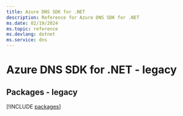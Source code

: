 ```yaml
---
title: Azure DNS SDK for .NET
description: Reference for Azure DNS SDK for .NET
ms.date: 02/19/2024
ms.topic: reference
ms.devlang: dotnet
ms.service: dns
---
```

# Azure DNS SDK for .NET - legacy
## Packages - legacy
[!INCLUDE [packages](dns-index.md)]